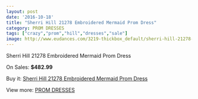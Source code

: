 ```yaml
---
layout: post
date: '2016-10-18'
title: "Sherri Hill 21278 Embroidered Mermaid Prom Dress"
category: PROM DRESSES
tags: ["crazy","prom","hill","dresses","sale"]
image: http://www.eudances.com/3219-thickbox_default/sherri-hill-21278-embroidered-mermaid-prom-dress.jpg
---
```

Sherri Hill 21278 Embroidered Mermaid Prom Dress

On Sales: **$482.99**
<a href="https://www.eudances.com/en/prom-dresses/1104-sherri-hill-21278-embroidered-mermaid-prom-dress.html"><amp-img layout="responsive" width="600" height="600" src="//www.eudances.com/3219-thickbox_default/sherri-hill-21278-embroidered-mermaid-prom-dress.jpg" alt="Sherri Hill 21278 Embroidered Mermaid Prom Dress 0" /></a>

Buy it: [Sherri Hill 21278 Embroidered Mermaid Prom Dress](https://www.eudances.com/en/prom-dresses/1104-sherri-hill-21278-embroidered-mermaid-prom-dress.html "Sherri Hill 21278 Embroidered Mermaid Prom Dress")

View more: [PROM DRESSES](https://www.eudances.com/en/13-prom-dresses "PROM DRESSES")